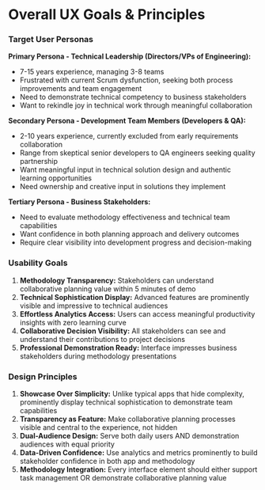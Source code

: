 # Overall UX Goals & Principles

### Target User Personas

**Primary Persona - Technical Leadership (Directors/VPs of Engineering):**
- 7-15 years experience, managing 3-8 teams
- Frustrated with current Scrum dysfunction, seeking both process improvements and team engagement
- Need to demonstrate technical competency to business stakeholders
- Want to rekindle joy in technical work through meaningful collaboration

**Secondary Persona - Development Team Members (Developers & QA):**
- 2-10 years experience, currently excluded from early requirements collaboration
- Range from skeptical senior developers to QA engineers seeking quality partnership
- Want meaningful input in technical solution design and authentic learning opportunities
- Need ownership and creative input in solutions they implement

**Tertiary Persona - Business Stakeholders:**
- Need to evaluate methodology effectiveness and technical team capabilities
- Want confidence in both planning approach and delivery outcomes
- Require clear visibility into development progress and decision-making

### Usability Goals

1. **Methodology Transparency:** Stakeholders can understand collaborative planning value within 5 minutes of demo
2. **Technical Sophistication Display:** Advanced features are prominently visible and impressive to technical audiences
3. **Effortless Analytics Access:** Users can access meaningful productivity insights with zero learning curve
4. **Collaborative Decision Visibility:** All stakeholders can see and understand their contributions to project decisions
5. **Professional Demonstration Ready:** Interface impresses business stakeholders during methodology presentations

### Design Principles

1. **Showcase Over Simplicity:** Unlike typical apps that hide complexity, prominently display technical sophistication to demonstrate team capabilities
2. **Transparency as Feature:** Make collaborative planning processes visible and central to the experience, not hidden
3. **Dual-Audience Design:** Serve both daily users AND demonstration audiences with equal priority
4. **Data-Driven Confidence:** Use analytics and metrics prominently to build stakeholder confidence in both app and methodology
5. **Methodology Integration:** Every interface element should either support task management OR demonstrate collaborative planning value
